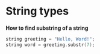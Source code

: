 # String types 
**How to find substring of a string**

```c++
string greeting = "Hello, Word!";
string word = greeting.substr(7);
```

